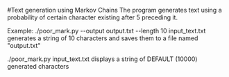 #Text generation using Markov Chains
The program generates text using a probability of certain character existing after 5 preceding it.

Example:
./poor_mark.py --output output.txt --length 10 input_text.txt
generates a string of 10 characters and saves them to a file named "output.txt"

./poor_mark.py input_text.txt
displays a string of DEFAULT (10000) generated characters
